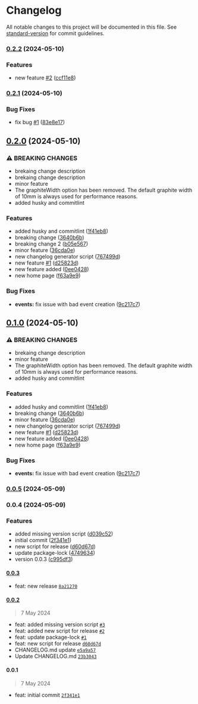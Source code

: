 # Changelog

All notable changes to this project will be documented in this file. See [standard-version](https://github.com/conventional-changelog/standard-version) for commit guidelines.

### [0.2.2](https://github.com/dkrzysztof/changelog-test/compare/v0.2.1...v0.2.2) (2024-05-10)


### Features

* new feature [#2](https://github.com/dkrzysztof/changelog-test/issues/2) ([ccf11e8](https://github.com/dkrzysztof/changelog-test/commit/ccf11e87fda948fcfba19bb4bafcb6de15c0ae4b))

### [0.2.1](https://github.com/dkrzysztof/changelog-test/compare/v0.2.0...v0.2.1) (2024-05-10)


### Bug Fixes

* fix bug [#1](https://github.com/dkrzysztof/changelog-test/issues/1) ([83e8e17](https://github.com/dkrzysztof/changelog-test/commit/83e8e17f997b603e0eda7c7eb9ae93c899216fbb))

## [0.2.0](https://github.com/dkrzysztof/changelog-test/compare/v0.0.5...v0.2.0) (2024-05-10)


### ⚠ BREAKING CHANGES

* brekaing change description
* brekaing change description
* minor feature
* The graphiteWidth option has been removed.
The default graphite width of 10mm is always used for performance reasons.
* added husky and commitlint

### Features

* added husky and commitlint ([1f41eb8](https://github.com/dkrzysztof/changelog-test/commit/1f41eb894e52d9c5c21848b6527caf2dc03b31ed))
* breaking change ([3640b6b](https://github.com/dkrzysztof/changelog-test/commit/3640b6b57970f2589e0c9cef8f4ee5395d677a98))
* breaking change 2 ([b05e567](https://github.com/dkrzysztof/changelog-test/commit/b05e5673399e486d5a018b92d5184224566034cf))
* minor feature ([36cda0e](https://github.com/dkrzysztof/changelog-test/commit/36cda0e3bd54c410421ea3261dfe0a16e18d88f8))
* new changelog generator script ([767499d](https://github.com/dkrzysztof/changelog-test/commit/767499d09a01a7b8f2378b056b9499f479195f72))
* new feature [#1](https://github.com/dkrzysztof/changelog-test/issues/1) ([d25823d](https://github.com/dkrzysztof/changelog-test/commit/d25823dc4e7a200e21c521673c7669b10ca1136a))
* new feature added ([0ee0428](https://github.com/dkrzysztof/changelog-test/commit/0ee04288649b67c3d9d5f3a87af5241f7de5998d))
* new home page ([f63a9e9](https://github.com/dkrzysztof/changelog-test/commit/f63a9e9deee51bd92e389777e0e61c506492220e))


### Bug Fixes

* **events:** fix issue with bad event creation ([9c217c7](https://github.com/dkrzysztof/changelog-test/commit/9c217c72d59efc0ad5a72996aad8b89b64c6b568))

## [0.1.0](https://github.com/dkrzysztof/changelog-test/compare/v0.0.5...v0.1.0) (2024-05-10)


### ⚠ BREAKING CHANGES

* brekaing change description
* minor feature
* The graphiteWidth option has been removed.
The default graphite width of 10mm is always used for performance reasons.
* added husky and commitlint

### Features

* added husky and commitlint ([1f41eb8](https://github.com/dkrzysztof/changelog-test/commit/1f41eb894e52d9c5c21848b6527caf2dc03b31ed))
* breaking change ([3640b6b](https://github.com/dkrzysztof/changelog-test/commit/3640b6b57970f2589e0c9cef8f4ee5395d677a98))
* minor feature ([36cda0e](https://github.com/dkrzysztof/changelog-test/commit/36cda0e3bd54c410421ea3261dfe0a16e18d88f8))
* new changelog generator script ([767499d](https://github.com/dkrzysztof/changelog-test/commit/767499d09a01a7b8f2378b056b9499f479195f72))
* new feature [#1](https://github.com/dkrzysztof/changelog-test/issues/1) ([d25823d](https://github.com/dkrzysztof/changelog-test/commit/d25823dc4e7a200e21c521673c7669b10ca1136a))
* new feature added ([0ee0428](https://github.com/dkrzysztof/changelog-test/commit/0ee04288649b67c3d9d5f3a87af5241f7de5998d))
* new home page ([f63a9e9](https://github.com/dkrzysztof/changelog-test/commit/f63a9e9deee51bd92e389777e0e61c506492220e))


### Bug Fixes

* **events:** fix issue with bad event creation ([9c217c7](https://github.com/dkrzysztof/changelog-test/commit/9c217c72d59efc0ad5a72996aad8b89b64c6b568))

### [0.0.5](https://github.com/dkrzysztof/changelog-test/compare/v0.0.4...v0.0.5) (2024-05-09)

### 0.0.4 (2024-05-09)


### Features

* added missing version script ([d039c52](https://github.com/dkrzysztof/changelog-test/commit/d039c52ac63a845172d5f5fec430db34efa4c4e4))
* initial commit ([2f341e1](https://github.com/dkrzysztof/changelog-test/commit/2f341e1f9ba3156adb4527703cfb1a862c1a42ef))
* new script for release ([d60d67d](https://github.com/dkrzysztof/changelog-test/commit/d60d67d3d7906c5e7ede89accaddcaefb338d228))
* update package-lock ([4749634](https://github.com/dkrzysztof/changelog-test/commit/474963442c1cc931cd1e37df13fed363b14c178e))
* version 0.0.3 ([c995df3](https://github.com/dkrzysztof/changelog-test/commit/c995df3a155535b45d4c3f0bf9071f85b2db8154))

#### [0.0.3](https://github.com/dkrzysztof/changelog-test/compare/0.0.2...0.0.3)

- feat: new release [`8a21270`](https://github.com/dkrzysztof/changelog-test/commit/8a21270f36d5ab7e814b49f31a7be57aafb75579)

#### [0.0.2](https://github.com/dkrzysztof/changelog-test/compare/0.0.1...0.0.2)

> 7 May 2024

- feat: added missing version script [`#3`](https://github.com/dkrzysztof/changelog-test/pull/3)
- feat: added new script for release [`#2`](https://github.com/dkrzysztof/changelog-test/pull/2)
- feat: update package-lock [`#1`](https://github.com/dkrzysztof/changelog-test/pull/1)
- feat: new script for release [`d60d67d`](https://github.com/dkrzysztof/changelog-test/commit/d60d67d3d7906c5e7ede89accaddcaefb338d228)
- CHANGELOG.md update [`e5a9a57`](https://github.com/dkrzysztof/changelog-test/commit/e5a9a570606a96892d74706ec792785de6233560)
- Update CHANGELOG.md [`23b3043`](https://github.com/dkrzysztof/changelog-test/commit/23b3043a8fd05c480eb8c274da79e24d2db590cc)

#### 0.0.1

> 7 May 2024

- feat: initial commit [`2f341e1`](https://github.com/dkrzysztof/changelog-test/commit/2f341e1f9ba3156adb4527703cfb1a862c1a42ef)
